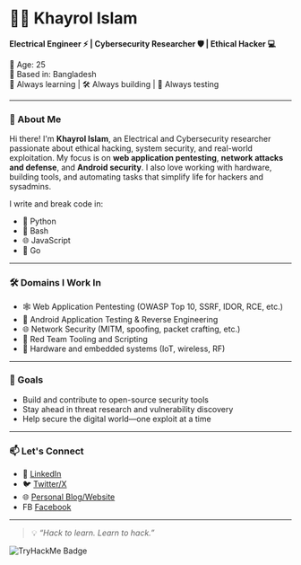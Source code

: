 # 👨‍💻 Khayrol Islam

**Electrical Engineer ⚡ | Cybersecurity Researcher 🛡️ | Ethical Hacker 💻**

🔞 Age: 25  
📍 Based in: Bangladesh  
🧠 Always learning | 🛠️ Always building | 🧪 Always testing

---

### 🔐 About Me

Hi there! I'm **Khayrol Islam**, an Electrical and Cybersecurity researcher passionate about ethical hacking, system security, and real-world exploitation. My focus is on **web application pentesting**, **network attacks and defense**, and **Android security**. I also love working with hardware, building tools, and automating tasks that simplify life for hackers and sysadmins.

I write and break code in:

- 🐍 Python
- 🐚 Bash
- 🌐 JavaScript
- 🦫 Go

---

### 🛠️ Domains I Work In

- 🕸️ Web Application Pentesting (OWASP Top 10, SSRF, IDOR, RCE, etc.)
- 📱 Android Application Testing & Reverse Engineering
- 🌐 Network Security (MITM, spoofing, packet crafting, etc.)
- 🧰 Red Team Tooling and Scripting
- 🔧 Hardware and embedded systems (IoT, wireless, RF)

---

### 🚀 Goals

- Build and contribute to open-source security tools  
- Stay ahead in threat research and vulnerability discovery  
- Help secure the digital world—one exploit at a time

---

### 📫 Let's Connect

- 🔗 [LinkedIn](https://www.linkedin.com/in/khayrolislam/)
- 🐦 [Twitter/X](https://twitter.com/khayrol_islam)
- 🌐 [Personal Blog/Website](https://0xmad.me) 
- FB  [Facebook ](https://facebook.com/khayrol.islam.35)
---

> 💡 *“Hack to learn. Learn to hack.”*



<img src="https://tryhackme-badges.s3.amazonaws.com/madtiger.png" alt="TryHackMe Badge" />
